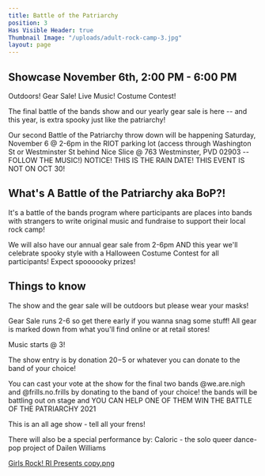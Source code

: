 ```yaml
---
title: Battle of the Patriarchy
position: 3
Has Visible Header: true
Thumbnail Image: "/uploads/adult-rock-camp-3.jpg"
layout: page
---
```


## Showcase November 6th, 2:00 PM - 6:00 PM

Outdoors! Gear Sale! Live Music! Costume Contest!

The final battle of the bands show and our yearly gear sale is here -- and this year, is extra spooky just like the patriarchy!

Our second Battle of the Patriarchy throw down will be happening Saturday, November 6 @ 2-6pm in the RIOT parking lot (access through Washington St or Westminster St behind Nice Slice @ 763 Westminster, PVD 02903 -- FOLLOW THE MUSIC!) NOTICE! THIS IS THE RAIN DATE! THIS EVENT IS NOT ON OCT 30!

## What's A Battle of the Patriarchy aka BoP?!

It's a battle of the bands program where participants are places into bands with strangers to write original music and fundraise to support their local rock camp!

We will also have our annual gear sale from 2-6pm AND this year we'll celebrate spooky style with a Halloween Costume Contest for all participants! Expect spoooooky prizes!

## Things to know
The show and the gear sale will be outdoors but please wear your masks!

Gear Sale runs 2-6 so get there early if you wanna snag some stuff! All gear is marked down from what you'll find online or at retail stores!

Music starts @ 3!

The show entry is by donation $20-$5 or whatever you can donate to the band of your choice!

You can cast your vote at the show for the final two bands @we.are.nigh and @frills.no.frills by donating to the band of your choice! the bands will be battling out on stage and YOU CAN HELP ONE OF THEM WIN THE BATTLE OF THE PATRIARCHY 2021

This is an all age show - tell all your frens!

There will also be a special performance by:
Caloric - the solo queer dance-pop project of Dailen Williams


[Girls Rock! RI Presents copy.png](/uploads/Girls%20Rock!%20RI%20Presents%20copy.png)

